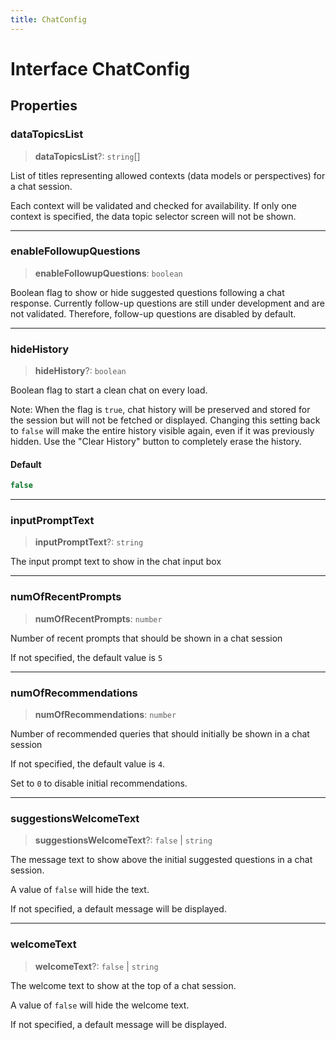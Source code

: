 ```yaml
---
title: ChatConfig
---
```


# Interface ChatConfig

## Properties

### dataTopicsList

> **dataTopicsList**?: `string`[]

List of titles representing allowed contexts (data models or perspectives) for a chat session.

Each context will be validated and checked for availability.
If only one context is specified, the data topic selector screen will not be shown.

***

### enableFollowupQuestions

> **enableFollowupQuestions**: `boolean`

Boolean flag to show or hide suggested questions following a chat response. Currently
follow-up questions are still under development and are not validated. Therefore, follow-up
questions are disabled by default.

***

### hideHistory

> **hideHistory**?: `boolean`

Boolean flag to start a clean chat on every load.

Note: When the flag is `true`, chat history will be preserved and stored for the session but will not be fetched or displayed. Changing this setting back to `false` will make the entire history visible again, even if it was previously hidden. Use the "Clear History" button to completely erase the history.

#### Default

```ts
false
```

***

### inputPromptText

> **inputPromptText**?: `string`

The input prompt text to show in the chat input box

***

### numOfRecentPrompts

> **numOfRecentPrompts**: `number`

Number of recent prompts that should be shown in a chat session

If not specified, the default value is `5`

***

### numOfRecommendations

> **numOfRecommendations**: `number`

Number of recommended queries that should initially be shown in a chat session

If not specified, the default value is `4`.

Set to `0` to disable initial recommendations.

***

### suggestionsWelcomeText

> **suggestionsWelcomeText**?: `false` \| `string`

The message text to show above the initial suggested questions in a chat session.

A value of `false` will hide the text.

If not specified, a default message will be displayed.

***

### welcomeText

> **welcomeText**?: `false` \| `string`

The welcome text to show at the top of a chat session.

A value of `false` will hide the welcome text.

If not specified, a default message will be displayed.
